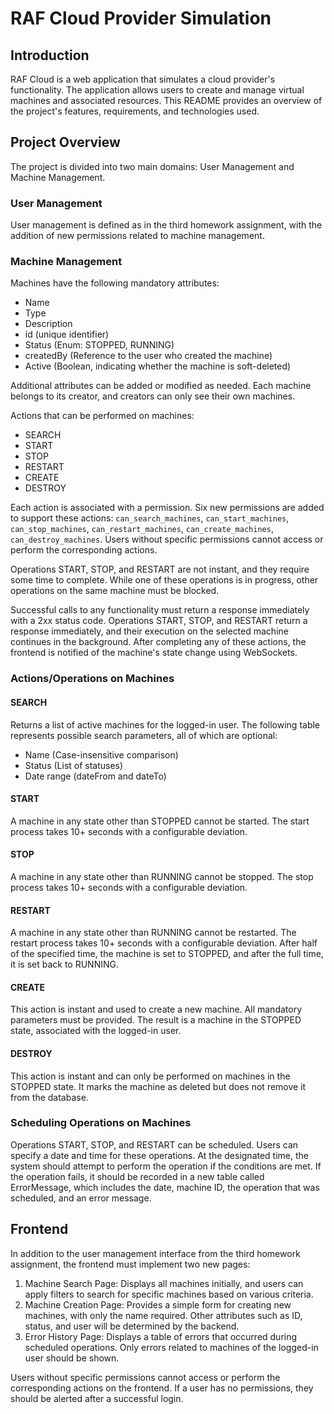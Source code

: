 # RAF Cloud Provider Simulation

## Introduction

RAF Cloud is a web application that simulates a cloud provider's functionality. The application allows users to create and manage virtual machines and associated resources. This README provides an overview of the project's features, requirements, and technologies used.

## Project Overview

The project is divided into two main domains: User Management and Machine Management.

### User Management

User management is defined as in the third homework assignment, with the addition of new permissions related to machine management.

### Machine Management

Machines have the following mandatory attributes:

- Name
- Type
- Description
- id (unique identifier)
- Status (Enum: STOPPED, RUNNING)
- createdBy (Reference to the user who created the machine)
- Active (Boolean, indicating whether the machine is soft-deleted)

Additional attributes can be added or modified as needed. Each machine belongs to its creator, and creators can only see their own machines.

Actions that can be performed on machines:

- SEARCH
- START
- STOP
- RESTART
- CREATE
- DESTROY

Each action is associated with a permission. Six new permissions are added to support these actions: `can_search_machines`, `can_start_machines`, `can_stop_machines`, `can_restart_machines`, `can_create_machines`, `can_destroy_machines`. Users without specific permissions cannot access or perform the corresponding actions.

Operations START, STOP, and RESTART are not instant, and they require some time to complete. While one of these operations is in progress, other operations on the same machine must be blocked.

Successful calls to any functionality must return a response immediately with a 2xx status code. Operations START, STOP, and RESTART return a response immediately, and their execution on the selected machine continues in the background. After completing any of these actions, the frontend is notified of the machine's state change using WebSockets.

### Actions/Operations on Machines

#### SEARCH

Returns a list of active machines for the logged-in user. The following table represents possible search parameters, all of which are optional:

- Name (Case-insensitive comparison)
- Status (List of statuses)
- Date range (dateFrom and dateTo)

#### START

A machine in any state other than STOPPED cannot be started. The start process takes 10+ seconds with a configurable deviation.

#### STOP

A machine in any state other than RUNNING cannot be stopped. The stop process takes 10+ seconds with a configurable deviation.

#### RESTART

A machine in any state other than RUNNING cannot be restarted. The restart process takes 10+ seconds with a configurable deviation. After half of the specified time, the machine is set to STOPPED, and after the full time, it is set back to RUNNING.

#### CREATE

This action is instant and used to create a new machine. All mandatory parameters must be provided. The result is a machine in the STOPPED state, associated with the logged-in user.

#### DESTROY

This action is instant and can only be performed on machines in the STOPPED state. It marks the machine as deleted but does not remove it from the database.

### Scheduling Operations on Machines

Operations START, STOP, and RESTART can be scheduled. Users can specify a date and time for these operations. At the designated time, the system should attempt to perform the operation if the conditions are met. If the operation fails, it should be recorded in a new table called ErrorMessage, which includes the date, machine ID, the operation that was scheduled, and an error message.

## Frontend

In addition to the user management interface from the third homework assignment, the frontend must implement two new pages:

1. Machine Search Page: Displays all machines initially, and users can apply filters to search for specific machines based on various criteria.
2. Machine Creation Page: Provides a simple form for creating new machines, with only the name required. Other attributes such as ID, status, and user will be determined by the backend.
3. Error History Page: Displays a table of errors that occurred during scheduled operations. Only errors related to machines of the logged-in user should be shown.

Users without specific permissions cannot access or perform the corresponding actions on the frontend. If a user has no permissions, they should be alerted after a successful login.
